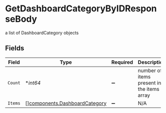 # GetDashboardCategoryByIDResponseBody

a list of DashboardCategory objects


## Fields

| Field                                                                          | Type                                                                           | Required                                                                       | Description                                                                    |
| ------------------------------------------------------------------------------ | ------------------------------------------------------------------------------ | ------------------------------------------------------------------------------ | ------------------------------------------------------------------------------ |
| `Count`                                                                        | **int64*                                                                       | :heavy_minus_sign:                                                             | number of items present in the items array                                     |
| `Items`                                                                        | [][components.DashboardCategory](../../models/components/dashboardcategory.md) | :heavy_minus_sign:                                                             | N/A                                                                            |